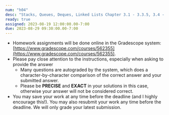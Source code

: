 ```yaml
---
num: "h04"
desc: "Stacks, Queues, Deques, Linked Lists Chapter 3.1 - 3.3.5, 3.4 - 3.4.4, 3.5 - 3.5.4, 3.6 - 3.6.2.2"
ready: true
assigned: 2023-08-19 12:00:00.00-7:00
due: 2023-08-29 09:30:00.00-7:00
---
```


* Homework assignments will be done online in the Gradescope system: [https://www.gradescope.com/courses/562355](https://www.gradescope.com/courses/562355).
* Please pay close attention to the instructions, especially when asking to provide the answer
	* Many questions are autograded by the system, which does a character-by-character comparison of the correct answer and your submitted answer.
	* Please be **PRECISE** and **EXACT** in your solutions in this case, otherwise your answer will not be considered correct.
* You may save your work at any time before the deadline (and I highly encourage this!). You may also resubmit your work any time before the deadline. We will only grade your latest submission.
